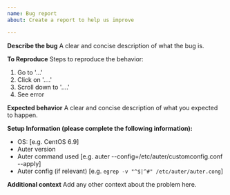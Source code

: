 ```yaml
---
name: Bug report
about: Create a report to help us improve

---
```


**Describe the bug**
A clear and concise description of what the bug is.

**To Reproduce**
Steps to reproduce the behavior:
1. Go to '...'
2. Click on '....'
3. Scroll down to '....'
4. See error


**Expected behavior**
A clear and concise description of what you expected to happen.

**Setup Information (please complete the following information):**
 - OS: [e.g. CentOS 6.9]
 - Auter version
 - Auter command used [e.g. auter --config=/etc/auter/customconfig.conf --apply]
 - Auter config (if relevant) [e.g. ```egrep -v "^$|^#" /etc/auter/auter.cong```]

**Additional context**
Add any other context about the problem here.
